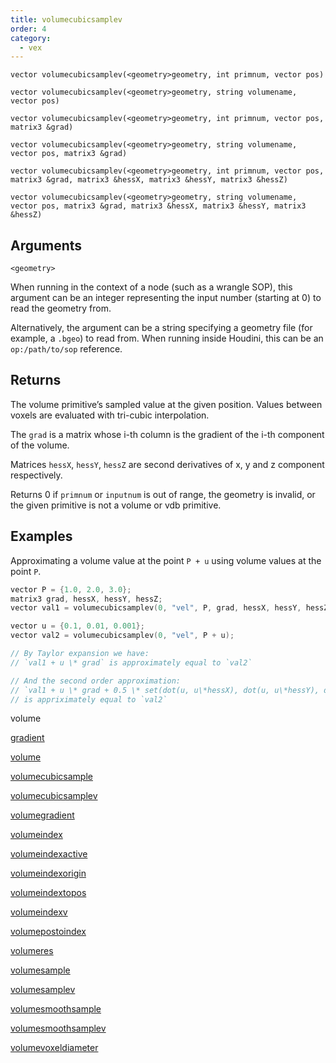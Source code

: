 ```yaml
---
title: volumecubicsamplev
order: 4
category:
  - vex
---
```


`vector volumecubicsamplev(<geometry>geometry, int primnum, vector pos)`

`vector volumecubicsamplev(<geometry>geometry, string volumename, vector pos)`

`vector volumecubicsamplev(<geometry>geometry, int primnum, vector pos, matrix3 &grad)`

`vector volumecubicsamplev(<geometry>geometry, string volumename, vector pos, matrix3 &grad)`

`vector volumecubicsamplev(<geometry>geometry, int primnum, vector pos, matrix3 &grad, matrix3 &hessX, matrix3 &hessY, matrix3 &hessZ)`

`vector volumecubicsamplev(<geometry>geometry, string volumename, vector pos, matrix3 &grad, matrix3 &hessX, matrix3 &hessY, matrix3 &hessZ)`

## Arguments

`<geometry>`

When running in the context of a node (such as a wrangle SOP), this argument can be an integer representing the input number (starting at 0) to read the geometry from.

Alternatively, the argument can be a string specifying a geometry file (for example, a `.bgeo`) to read from. When running inside Houdini, this can be an `op:/path/to/sop` reference.

## Returns

The volume primitive’s sampled value at the given position. Values between voxels are evaluated with tri-cubic interpolation.

The `grad` is a matrix whose i-th column is the gradient of the i-th component of the volume.

Matrices `hessX`, `hessY`, `hessZ` are second derivatives of x, y and z component respectively.

Returns 0 if `primnum` or `inputnum` is out of range, the geometry is invalid, or the given primitive is not a volume or vdb primitive.

## Examples



Approximating a volume value at the point `P + u` using volume values at the point `P`.

```c
vector P = {1.0, 2.0, 3.0};
matrix3 grad, hessX, hessY, hessZ;
vector val1 = volumecubicsamplev(0, "vel", P, grad, hessX, hessY, hessZ));

vector u = {0.1, 0.01, 0.001};
vector val2 = volumecubicsamplev(0, "vel", P + u);

// By Taylor expansion we have:
// `val1 + u \* grad` is approximately equal to `val2`

// And the second order approximation:
// `val1 + u \* grad + 0.5 \* set(dot(u, u\*hessX), dot(u, u\*hessY), dot(u, u\*hessZ))`
// is appriximately equal to `val2`

```

volume

[gradient](gradient.html)

[volume](volume.html)

[volumecubicsample](volumecubicsample.html)

[volumecubicsamplev](volumecubicsamplev.html)

[volumegradient](volumegradient.html)

[volumeindex](volumeindex.html)

[volumeindexactive](volumeindexactive.html)

[volumeindexorigin](volumeindexorigin.html)

[volumeindextopos](volumeindextopos.html)

[volumeindexv](volumeindexv.html)

[volumepostoindex](volumepostoindex.html)

[volumeres](volumeres.html)

[volumesample](volumesample.html)

[volumesamplev](volumesamplev.html)

[volumesmoothsample](volumesmoothsample.html)

[volumesmoothsamplev](volumesmoothsamplev.html)

[volumevoxeldiameter](volumevoxeldiameter.html)
